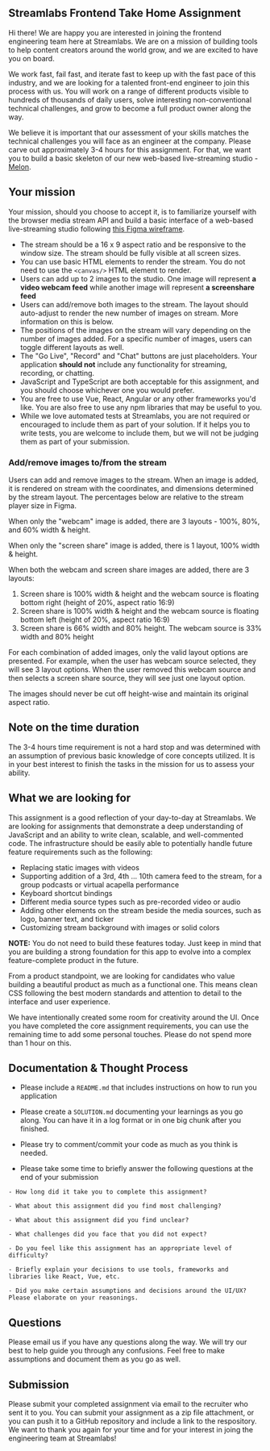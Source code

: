 ## Streamlabs Frontend Take Home Assignment

Hi there! We are happy you are interested in joining the frontend engineering team here at Streamlabs. We are on a mission of building tools to help content creators around the world grow, and we are excited to have you on board.

We work fast, fail fast, and iterate fast to keep up with the fast pace of this industry, and we are looking for a talented front-end engineer to join this process with us. You will work on a range of different products visible to hundreds of thousands of daily users, solve interesting non-conventional technical challenges, and grow to become a full product owner along the way.

We believe it is important that our assessment of your skills matches the technical challenges you will face as an engineer at the company. Please carve out approximately 3-4 hours for this assignment. For that, we want you to build a basic skeleton of our new web-based live-streaming studio - [Melon](https://melonapp.com).

## Your mission

Your mission, should you choose to accept it, is to familiarize yourself with the browser media stream API and build a basic interface of a web-based live-streaming studio following [this Figma wireframe](https://www.figma.com/file/U7xUVvkKNfOqQbjsNYHZsy/Streamlabs-Take-Home-Assignment-Mockups?node-id=2%3A811).

- The stream should be a 16 x 9 aspect ratio and be responsive to the window size. The stream should be fully visible at all screen sizes.
- You can use basic HTML elements to render the stream. You do not need to use the `<canvas/>` HTML element to render.
- Users can add up to 2 images to the studio. One image will represent **a video webcam feed** while another image will represent **a screenshare feed**
- Users can add/remove both images to the stream. The layout should auto-adjust to render the new number of images on stream. More information on this is below.
- The positions of the images on the stream will vary depending on the number of images added. For a specific number of images, users can toggle different layouts as well.
- The "Go Live", "Record" and "Chat" buttons are just placeholders. Your application **should not** include any functionality for streaming, recording, or chatting.
- JavaScript and TypeScript are both acceptable for this assignment, and you should choose whichever one you would prefer.
- You are free to use Vue, React, Angular or any other frameworks you'd like. You are also free to use any npm libraries that may be useful to you.
- While we love automated tests at Streamlabs, you are not required or encouraged to include them as part of your solution. If it helps you to write tests, you are welcome to include them, but we will not be judging them as part of your submission.

### Add/remove images to/from the stream

Users can add and remove images to the stream. When an image is added, it is rendered on stream with the coordinates, and dimensions determined by the stream layout. The percentages below are relative to the stream player size in Figma.

When only the "webcam" image is added, there are 3 layouts - 100%, 80%, and 60% width & height.

When only the "screen share" image is added, there is 1 layout, 100% width & height.

When both the webcam and screen share images are added, there are 3 layouts:
1. Screen share is 100% width & height and the webcam source is floating bottom right (height of 20%, aspect ratio 16:9)
2. Screen share is 100% width & height and the webcam source is floating bottom left (height of 20%, aspect ratio 16:9)
3. Screen share is 66% width and 80% height. The webcam source is 33% width and 80% height

For each combination of added images, only the valid layout options are presented. For example, when the user has webcam source selected, they will see 3 layout options. When the user removed this webcam source and then selects a screen share source, they will see just one layout option.

The images should never be cut off height-wise and maintain its original aspect ratio.


## Note on the time duration

The 3-4 hours time requirement is not a hard stop and was determined with an assumption of previous basic knowledge of core concepts utilized. It is in your best interest to finish the tasks in the mission for us to assess your ability.

## What we are looking for

This assignment is a good reflection of your day-to-day at Streamlabs. We are looking for assignments that demonstrate a deep understanding of JavaScript and an ability to write clean, scalable, and well-commented code. The infrastructure should be easily able to potentially handle future feature requirements such as the following:

- Replacing static images with videos
- Supporting addition of a 3rd, 4th ... 10th camera feed to the stream, for a group podcasts or virtual acapella performance
- Keyboard shortcut bindings
- Different media source types such as pre-recorded video or audio
- Adding other elements on the stream beside the media sources, such as logo, banner text, and ticker
- Customizing stream background with images or solid colors

**NOTE:** You do not need to build these features today. Just keep in mind that you are building a strong foundation for this app to evolve into a complex feature-complete product in the future.

From a product standpoint, we are looking for candidates who value building a beautiful product as much as a functional one. This means clean CSS following the best modern standards and attention to detail to the interface and user experience.

We have intentionally created some room for creativity around the UI. Once you have completed the core assignment requirements, you can use the remaining time to add some personal touches. Please do not spend more than 1 hour on this.


## Documentation & Thought Process

- Please include a `README.md` that includes instructions on how to run you application

- Please create a `SOLUTION.md` documenting your learnings as you go along. You can have it in a log format or in one big chunk after you finished.

- Please try to comment/commit your code as much as you think is needed.

- Please take some time to briefly answer the following questions at the end of your submission

```
- How long did it take you to complete this assignment?

- What about this assignment did you find most challenging?

- What about this assignment did you find unclear?

- What challenges did you face that you did not expect?

- Do you feel like this assignment has an appropriate level of difficulty?

- Briefly explain your decisions to use tools, frameworks and libraries like React, Vue, etc.

- Did you make certain assumptions and decisions around the UI/UX? Please elaborate on your reasonings.
```

## Questions

Please email us if you have any questions along the way. We will try our best to help guide you through any confusions. Feel free to make assumptions and document them as you go as well.

## Submission

Please submit your completed assignment via email to the recruiter who sent it to you. You can submit your assignment as a zip file attachment, or you can push it to a GitHub repository and include a link to the respository. We want to thank you again for your time and for your interest in joing the engineering team at Streamlabs!
